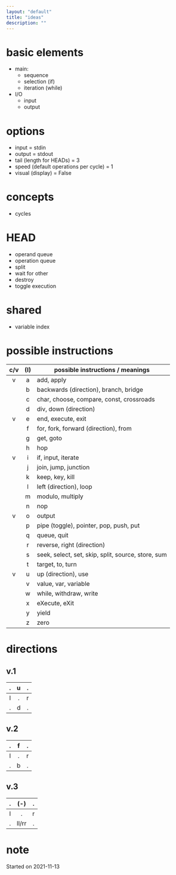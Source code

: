 ```yaml
---
layout: "default"
title: "ideas"
description: ""
---
```

# basic elements

- main:
    - sequence
    - selection (if)
    - iteration (while)
- I/O
    - input
    - output

# options

- input = stdin
- output = stdout
- tail (length for HEADs) = 3
- speed (default operations per cycle) = 1
- visual (display) = False

# concepts

- cycles

# HEAD

- operand queue
- operation queue
- split
- wait for other
- destroy
- toggle execution

# shared

- variable index

# possible instructions

 c/v | (I) | possible instructions / meanings
:---:|:---:| ---
  v  |  a  | add, apply
     |  b  | backwards (direction), branch, bridge
     |  c  | char, choose, compare, const, crossroads
     |  d  | div, down (direction)
  v  |  e  | end, execute, exit
     |  f  | for, fork, forward (direction), from
     |  g  | get, goto
     |  h  | hop
  v  |  i  | if, input, iterate
     |  j  | join, jump, junction
     |  k  | keep, key, kill
     |  l  | left (direction), loop
     |  m  | modulo, multiply
     |  n  | nop
  v  |  o  | output
     |  p  | pipe (toggle), pointer, pop, push, put
     |  q  | queue, quit
     |  r  | reverse, right (direction)
     |  s  | seek, select, set, skip, split, source, store, sum
     |  t  | target, to, turn
  v  |  u  | up (direction), use
     |  v  | value, var, variable
     |  w  | while, withdraw, write
     |  x  | eXecute, eXit
     |  y  | yield
     |  z  | zero

# directions

## v.1

  .  |  u  |  .
:---:|:---:|:---:
  l  |  .  |  r
  .  |  d  |  .

## v.2

  .  |  f  |  .
:---:|:---:|:---:
  l  |  .  |  r
  .  |  b  |  .

## v.3

  .  |  (-)  |  .
:---:|:-----:|:---:
  l  |  .    |  r
  .  | ll/rr |  .

# note

Started on 2021-11-13
